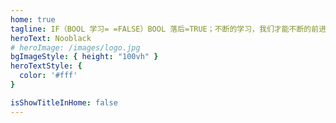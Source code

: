 ```yaml
---
home: true
tagline: IF（BOOL 学习= =FALSE）BOOL 落后=TRUE；不断的学习，我们才能不断的前进
heroText: Nooblack
# heroImage: /images/logo.jpg
bgImageStyle: { height: "100vh" }
heroTextStyle: {
  color: '#fff'
}

isShowTitleInHome: false
---
```


